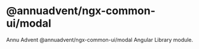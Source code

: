 
# @annuadvent/ngx-common-ui/modal

Annu Advent @annuadvent/ngx-common-ui/modal Angular Library module.
